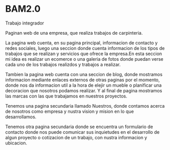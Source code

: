 # BAM2.0

Trabajo integrador

Paginan web de una empresa, que realiza trabajos de carpinteria.

La pagina web cuenta, en su pagina principal, informacion de contacto y redes sociales, luego una seccion donde cuenta informacion de los tipos de trabajos que se realizan y servicios que ofrece la empresa.En esta seccion mi idea es realizar un ecomerce o una galeria de fotos donde puedan verse cada uno de los trabajos realizdos y trabajos a realizar.

Tambien la pagina web cuenta con una seccion de blog, donde mostramos informacion mediante enlaces externos de otras paginas por el momento, donde nos da informacion util a la hora de elejir un mueble o planificar una decoracion que nosotros podamos realizar.
Y al final de pagina mostramos las marcas con las que trabajamos en nuestros proyectos.

Tenemos una pagina secundaria llamado Nuestros, donde contamos acerca de nosotros como empresa y nustra vision y mision en lo que desarrollamos.

Tenemos otra pagina secundaria donde se encuentra un formulario de contacto donde nos puede comunicar sus inquietudes en el desarrollo de algun proyecto o cotizacion de un trabajo, con nustra informacion y ubicacion. 
